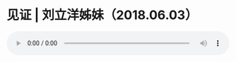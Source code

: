# 见证 | 刘立洋姊妹（2018.06.03）

<audio style="width: 100%;" preload="false" controls controlslist="nodownload"><source src="//cdn.wechat.edu.pl/audio/mp3/old/25056.mp3" type="audio/mpeg">Your browser does not support the audio element.</audio>


